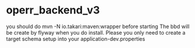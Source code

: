 # operr_backend_v3
you should do mvn -N io.takari:maven:wrapper before starting
The bbd will be create by flyway when you do install.  Please you only need to create a target schema setup into your application-dev.properties

